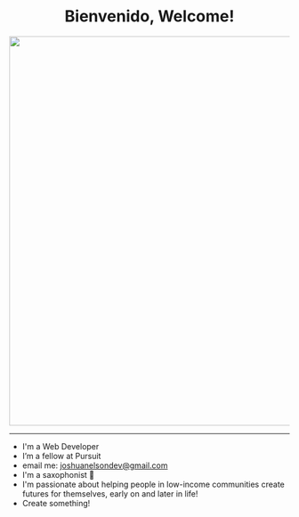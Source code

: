 
<h1 align="center">  Bienvenido, Welcome!</h1>


<p align="center">
  <img src="https://s3-ap-southeast-2.amazonaws.com/ish-oncourse-scc/a8578396-462f-4f53-a11b-b5754ca8135e" width="700" height="auto" />
</p>

---
<!--
**joshuanelsondev/joshuanelsondev** is a ✨ _special_ ✨ repository because its `README.md` (this file) appears on your GitHub profile.

Here are some ideas to get you started:

- 🔭 I’m currently working on ...
- 🌱 I’m currently learning ...
- 👯 I’m looking to collaborate on ...
- 🤔 I’m looking for help with ...
- 💬 Ask me about ...
- 📫 How to reach me: ...
- 😄 Pronouns: ...
- ⚡ Fun fact: ...
-->
- I'm a Web Developer
- I’m a fellow at Pursuit
- email me: joshuanelsondev@gmail.com
- I'm a saxophonist 🎷
- I'm passionate about helping people in low-income communities create futures for themselves, early on and later in life!
- Create something!

